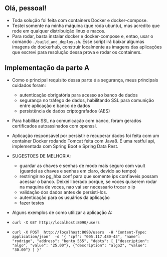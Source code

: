 Olá, pessoal!
------------

- Toda solução foi feita com containers Docker e docker-compose.
- Testei somente na minha máquina (que roda ubuntu), mas acredito que 
  rode em qualquer distribuição linux e macos.
- Para rodar, basta instalar docker e docker-compose e, entao, usar
  o comando `./build_and_deploy.sh`. Esse script irá baixar algumas imagens do dockerhub, construir localmente as imagens das aplicações que escrevi para resolução dessa prova e rodar os containers.

Implementação da parte A
------------------------
- Como o principal requisito dessa parte é a segurança, meus principais cuidados foram:
    - autenticação obrigatória para acesso ao banco de dados
    - segurança no tráfego de dados, habilitando SSL para comunição entre aplicação e banco de dados
    - persistência de dados criptografados (AES)

- Para habilitar SSL na comunicação com banco, foram gerados certificados autoassinados com openssl.
- Aplicação responsável por persistir e recuperar dados foi feita com um container Docker rodando Tomcat feita com Java8. É uma restful api, implementada com Spring Boot e Spring Data Rest. 

- SUGESTOES DE MELHORIA:
  - guardar as chaves e senhas de modo mais seguro com vault (guardei as chaves e senhas em claro, devido ao tempo)
  - restringir no pg_hba.conf para que somente ips confiaveis possam acessar o banco. Deixei liberado porque, se voces quiserem rodar na maquina de voces, nao vai ser necessario trocar o ip
  - validação dos dados antes de persisti-los.
  - autenticação para os usuários da aplicação
  - fazer testes
 
- Alguns exemplos de como utilizar a aplicação A:
- `curl -X GET http://localhost:8090/users`
- `curl -X POST 
  http://localhost:8090/users 
  -H 'Content-Type: application/json' 
  -d '{
	"cpf": "005.117.480-43",
	"name": "rodrigo",
	"address": "bento 555",
	"debts": [
		{"description": "algo", "value": "25.00"},
		{"description": "algo2", "value": "30.00"}
	]
}'`
